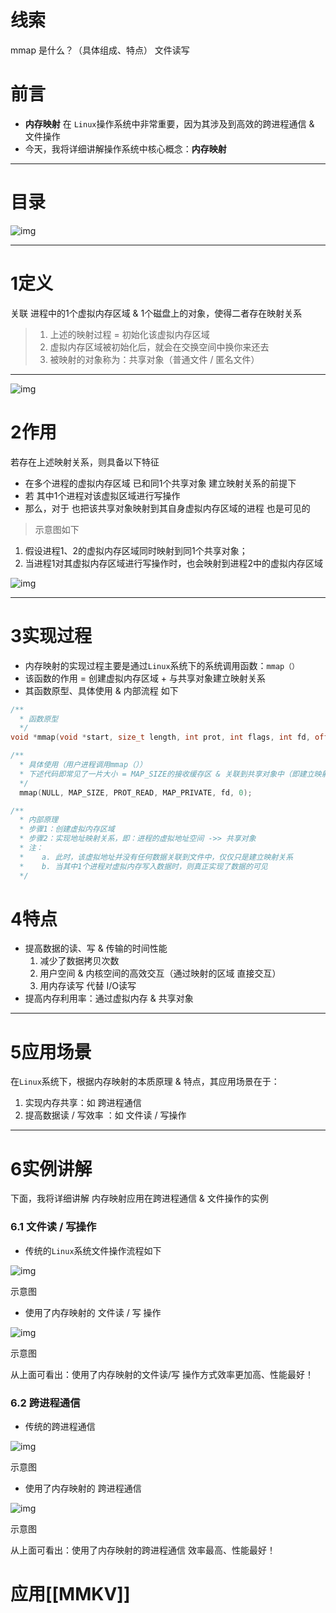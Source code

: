 # 线索
mmap 是什么？（具体组成、特点）
文件读写


# 前言

- **内存映射** 在 `Linux`操作系统中非常重要，因为其涉及到高效的跨进程通信 & 文件操作
- 今天，我将详细讲解操作系统中核心概念：**内存映射**

------

# 目录

![img](http://wupan.dns.army:5000/wupan/Typora-Picgo-Gitee/raw/branch/master/img/20210329094837)



------

# 1定义

关联 进程中的1个虚拟内存区域 & 1个磁盘上的对象，使得二者存在映射关系

> 1. 上述的映射过程 = 初始化该虚拟内存区域
> 2. 虚拟内存区域被初始化后，就会在交换空间中换你来还去
> 3. 被映射的对象称为：共享对象（普通文件 / 匿名文件）

------

![img](http://wupan.dns.army:5000/wupan/Typora-Picgo-Gitee/raw/branch/master/img/20210325161745.png)



# 2作用
若存在上述映射关系，则具备以下特征

- 在多个进程的虚拟内存区域 已和同1个共享对象 建立映射关系的前提下
- 若 其中1个进程对该虚拟区域进行写操作
- 那么，对于 也把该共享对象映射到其自身虚拟内存区域的进程 也是可见的

> 示意图如下

1. 假设进程1、2的虚拟内存区域同时映射到同1个共享对象；
2. 当进程1对其虚拟内存区域进行写操作时，也会映射到进程2中的虚拟内存区域

![img](http://wupan.dns.army:5000/wupan/Typora-Picgo-Gitee/raw/branch/master/img/20210329094855)



------

# 3实现过程

- 内存映射的实现过程主要是通过`Linux`系统下的系统调用函数：`mmap（）`
- 该函数的作用 = 创建虚拟内存区域 + 与共享对象建立映射关系
- 其函数原型、具体使用 & 内部流程 如下



```C++
/**
  * 函数原型
  */
void *mmap(void *start, size_t length, int prot, int flags, int fd, off_t offset);

/**
  * 具体使用（用户进程调用mmap（））
  * 下述代码即常见了一片大小 = MAP_SIZE的接收缓存区 & 关联到共享对象中（即建立映射）
  */
  mmap(NULL, MAP_SIZE, PROT_READ, MAP_PRIVATE, fd, 0);

/**
  * 内部原理
  * 步骤1：创建虚拟内存区域
  * 步骤2：实现地址映射关系，即：进程的虚拟地址空间 ->> 共享对象
  * 注： 
  *    a. 此时，该虚拟地址并没有任何数据关联到文件中，仅仅只是建立映射关系
  *    b. 当其中1个进程对虚拟内存写入数据时，则真正实现了数据的可见
  */
```

# 4特点

- 提高数据的读、写 & 传输的时间性能
  1. 减少了数据拷贝次数
  2. 用户空间 & 内核空间的高效交互（通过映射的区域 直接交互）
  3. 用内存读写 代替 I/O读写
- 提高内存利用率：通过虚拟内存 & 共享对象

------

# 5应用场景

在`Linux`系统下，根据内存映射的本质原理 & 特点，其应用场景在于：

1. 实现内存共享：如 跨进程通信
2. 提高数据读 / 写效率 ：如 文件读 / 写操作

------

# 6实例讲解

下面，我将详细讲解 内存映射应用在跨进程通信 & 文件操作的实例

### 6.1 文件读 / 写操作

- 传统的`Linux`系统文件操作流程如下

![img](http://wupan.dns.army:5000/wupan/Typora-Picgo-Gitee/raw/branch/master/img/20210329094927)

示意图

- 使用了内存映射的 文件读 / 写 操作

![img](http://wupan.dns.army:5000/wupan/Typora-Picgo-Gitee/raw/branch/master/img/20210329094944)

示意图

从上面可看出：使用了内存映射的文件读/写 操作方式效率更加高、性能最好！

### 6.2 跨进程通信

- 传统的跨进程通信

![img](http://wupan.dns.army:5000/wupan/Typora-Picgo-Gitee/raw/branch/master/img/20210329094959)

示意图

- 使用了内存映射的 跨进程通信

![img](http://wupan.dns.army:5000/wupan/Typora-Picgo-Gitee/raw/branch/master/img/20210329095016)

示意图

从上面可看出：使用了内存映射的跨进程通信 效率最高、性能最好！

# 应用[[MMKV]]
